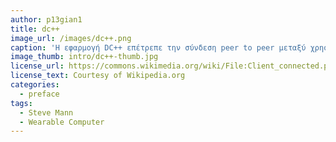 ```yaml
---
author: p13gian1
title: dc++
image_url: /images/dc++.png
caption: 'Η εφαρμογή DC++ επέτρεπε την σύνδεση peer to peer μεταξύ χρηστών, δημιουργώντας μια διεπαφή για τον διαμοιρασμό αρχείων.'
image_thumb: intro/dc++-thumb.jpg
license_url: https://commons.wikimedia.org/wiki/File:Client_connected.png
license_text: Courtesy of Wikipedia.org
categories:
  - preface
tags:
  - Steve Mann
  - Wearable Computer
---
```

